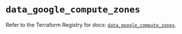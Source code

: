 # `data_google_compute_zones`

Refer to the Terraform Registry for docs: [`data_google_compute_zones`](https://registry.terraform.io/providers/hashicorp/google/6.47.0/docs/data-sources/compute_zones).
